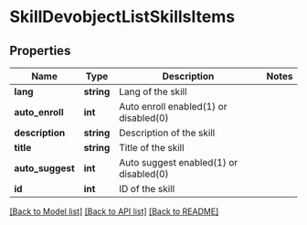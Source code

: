 # SkillDevobjectListSkillsItems

## Properties
Name | Type | Description | Notes
------------ | ------------- | ------------- | -------------
**lang** | **string** | Lang of the skill | 
**auto_enroll** | **int** | Auto enroll enabled(1) or disabled(0) | 
**description** | **string** | Description of the skill | 
**title** | **string** | Title of the skill | 
**auto_suggest** | **int** | Auto suggest enabled(1) or disabled(0) | 
**id** | **int** | ID of the skill | 

[[Back to Model list]](../README.md#documentation-for-models) [[Back to API list]](../README.md#documentation-for-api-endpoints) [[Back to README]](../README.md)


